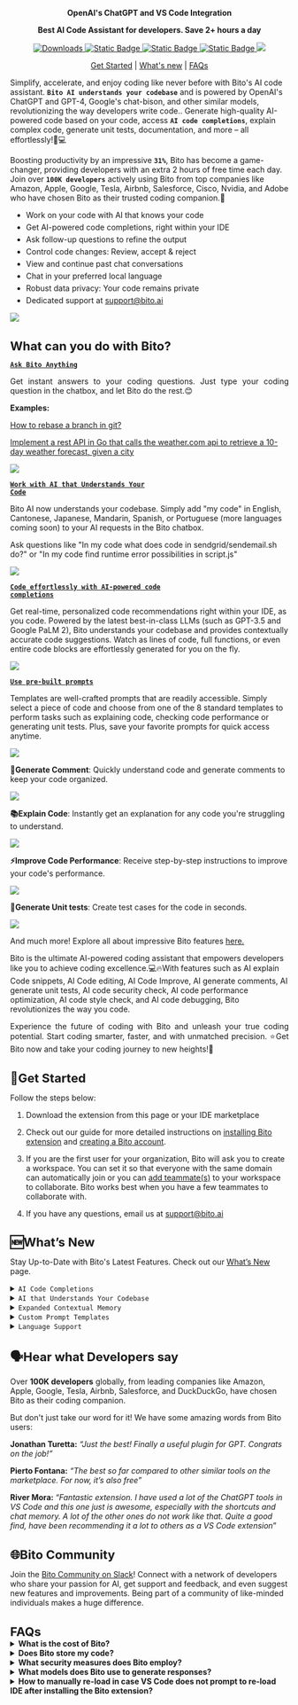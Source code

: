 <!DOCTYPE html>

<html>

<head>

<style>

h1   {text-align: left; font-size: 28px; margin-bottom: 0px}
h2   {text-align: left; font-size: 22px; margin-bottom: 0px}
h3   {text-align: left; font-size: 18px; margin-bottom: 0px}
li   {margin: 5px;}

.paragraph {
  text-align: left; 
  font-size: 14px;
}

.paragraphNormal {
  text-align: justify;
}

</style>
</head>

<body>






<p align="center">
    <b>OpenAI's ChatGPT and VS Code Integration</b> 
</p>

<p align="center">
    <b>Best AI Code Assistant for developers. Save 2+ hours a day </b>
</p>

<p align="center">
    <a href="https://marketplace.visualstudio.com/items?itemName=Bito.Bito" target="_blank" rel="noreferrer noopener nofollow">
    <img src="https://img.shields.io/badge/Downloads-600k-green?style=plastic", alt="Downloads">
</a>
    <a href="https://github.com/gitbito" target="_blank" rel="noreferrer noopener nofollow"><img alt="Static Badge" src="https://img.shields.io/badge/Github-560_Stars-white?style=plastic&logo=Github">
</a>
    <a href="https://bito.ai/" target="_blank" rel="noreferrer noopener nofollow"><img alt="Static Badge" src="https://img.shields.io/badge/Website-bito.ai-blue?style=plastic">
</a>
    <a href="https://www.youtube.com/@bitoai" target="_blank" rel="noreferrer noopener nofollow"><img alt="Static Badge" src="https://img.shields.io/badge/Youtube-Bito-red?style=plastic&logo=Youtube">
</a>
    <a href="https://twitter.com/bitohq">
   <img src="https://img.shields.io/badge/Follow-%40BitoHQ-lightblue?style=plastic&logo=Twitter" />
</a>
</p>

<p align="center">
    <a href="#get-started">Get Started</a> 
    |
    <a href="#whats-new">What's new</a> 
    |
    <a href="#faqs-section">FAQs</a>
</p>

<p class="paragraphNormal">

Simplify, accelerate, and enjoy coding like never before with Bito's AI code assistant. <code><b>Bito AI understands your codebase</b></code> and is powered by OpenAI's ChatGPT and GPT-4, Google's chat-bison, and other similar models, revolutionizing the way developers write code.. Generate high-quality AI-powered code based on your code, access <code><b>AI code completions</b></code>, explain complex code, generate unit tests, documentation, and more – all effortlessly!🤖💻

</p>


<p class="paragraphNormal">

Boosting productivity by an impressive <code>**31%**</code>, Bito has become a game-changer, providing developers with an extra 2 hours of free time each day. Join over <code>**100K developers**</code> actively using Bito from top companies like Amazon, Apple, Google, Tesla, Airbnb, Salesforce, Cisco, Nvidia, and Adobe who have chosen Bito as their trusted coding companion.👥
</p>
<ul>

<li>
Work on your code with AI that knows your code 
</li>

<li>
Get AI-powered code completions, right within your IDE 
</li>


<li>
Ask follow-up questions to refine the output
</li>

<li>
Control code changes: Review, accept & reject
</li>

<li>
View and continue past chat conversations
</li>

<li>
Chat in your preferred local language
</li>

<li>
Robust data privacy: Your code remains private
</li>

<li>
Dedicated support at <u>support@bito.ai</u>
</li>
</ul>
<a href="https://youtu.be/4Ze70DNzI7U" target="_blank">
   <img src="https://uiast.bito.ai/marketplace/Bito_Demo_GIF_v2_2.gif" />
</a>

<h2><b> What can you do with Bito?</b></h2>

<p>

<code><u>**Ask Bito Anything**</u></code>

</p>

<p class="paragraphNormal">
Get instant answers to your coding questions. Just type your coding question in the chatbox, and let Bito do the rest.😊
</p>
<p>

**Examples:**

</p>
<p>

[How to rebase a branch in git?](https://share.bito.co/static/share?aid=8c144098-91d9-439a-85ad-7f9c58fb6194)  

</p>
<p>

[Implement a rest API in Go that calls the weather.com api to retrieve a 10-day weather forecast, given a city](https://share.bito.co/static/share?aid=b18c796b-637a-4c56-bc3b-91e32efcfcea)  

</p>
<a href="https://youtu.be/VXaEHoyHkwk" target="_blank">
   <img src="https://uiast.bito.ai/website/Bito+Chat.gif" />
</a>

<p>

<code><u>**Work with AI that Understands Your Code**</u></code>

</p>

<p class="paragraphNormal">

Bito AI now understands your codebase. Simply add "my code" in English, Cantonese, Japanese, Mandarin, Spanish, or Portuguese (more languages coming soon) to your AI requests in the Bito chatbox.

</p>

<p class="paragraphNormal">

Ask questions like "In my code what does code in sendgrid/sendemail.sh do?" or "In my code find runtime error possibilities in script.js" 

</p>

<a href="https://youtu.be/g4lmbVM6qN0" target="_blank">
   <img src="https://uiast.bito.ai/marketplace/Bito_UnderstandingYourCodeDemo_GIF_2.gif" />
</a>

<p>

<code><u>**Code effortlessly with AI-powered code completions**</u></code>

</p>

<p class="paragraphNormal">

Get real-time, personalized code recommendations right within your IDE, as you code. Powered by the latest best-in-class LLMs (such as GPT-3.5 and Google PaLM 2), Bito understands your codebase and provides contextually accurate code suggestions. Watch as lines of code, full functions, or even entire code blocks are effortlessly generated for you on the fly. 

</p>

<a href="https://youtu.be/TaaxGAG34Aw?si=cA67i80ojemE1wn5" target="_blank">
   <img src="https://uiast.bito.ai/marketplace/Bito_UnderstandingYourCodeDemo_GIF_3.gif" />
</a>

</p>

<code><u>**Use pre-built prompts**</u></code>

</p>

<p class="paragraphNormal">

Templates are well-crafted prompts that are readily accessible. Simply select a piece of code and choose from one of the 8 standard templates to perform tasks such as explaining code, checking code performance or generating unit tests. Plus, save your favorite prompts for quick access anytime. 
</p>
<a href="https://youtu.be/Pu_XLwy5V5g" target="_blank">
   <img src="https://uiast.bito.ai/website/Bito+templates.gif" />
</a>
<p>

**💬Generate Comment**: Quickly understand code and generate comments to keep your code organized.

<a href="https://youtu.be/Pu_XLwy5V5g" target="_blank">
   <img src="https://uiast.bito.ai/website/Generate+Comment.gif" />
</a>
</p>
<p>

**📚Explain Code**: Instantly get an explanation for any code you're struggling to understand.

<a href="https://youtu.be/Pu_XLwy5V5g" target="_blank">
   <img src="https://uiast.bito.ai/website/Explain+Code.gif" />
</a>
</p>
<p>

**⚡Improve Code Performance**: Receive step-by-step instructions to improve your code's performance.

<a href="https://youtu.be/Pu_XLwy5V5g" target="_blank">
   <img src="https://uiast.bito.ai/website/Performance+Check.gif" />
</a>
</p>
<p>

**🧪Generate Unit tests**:  Create test cases for the code in seconds.

<a href="https://youtu.be/Pu_XLwy5V5g" target="_blank">
   <img src="https://uiast.bito.ai/website/Genereate+Unit+Tests.gif" />
</a>
</p>
<p class="paragraphNormal">

And much more! Explore all about impressive Bito features [here.](https://docs.bito.ai/#feature-guides)
</p>
<p class="paragraphNormal">

Bito is the ultimate AI-powered coding assistant that empowers developers like you to achieve coding excellence.💻🔥With features such as AI explain Code snippets, AI Code editing, AI Code Improve, AI generate comments, AI generate unit tests, AI code security check, AI code performance optimization, AI code style check, and AI code debugging, Bito revolutionizes the way you code.
</p>
<p class="paragraphNormal">
Experience the future of coding with Bito and unleash your true coding potential. Start coding smarter, faster, and with unmatched precision. ⭐Get Bito now and take your coding journey to new heights!🌟
</p>

<div id="get-started">

<h2><b>🚀Get Started</b></h2>
<p class="paragraphNormal">
Follow the steps below:
</p>
<ol>
<li>

Download the extension from this page or your IDE marketplace
</li>

<li>

Check out our guide for more detailed instructions on [installing Bito extension](https://docs.bito.ai/getting-started/installing-on-visual-studio-code) and [creating a Bito account](https://docs.bito.ai/getting-started/creating-a-bito-account). 
</li>
<li>

If you are the first user for your organization, Bito will ask you to create a workspace. You can set it so that everyone with the same domain can automatically join or you can [add teammate(s)](https://alpha.bito.ai/home/settings/advance-settings) to your workspace to collaborate. Bito works best when you have a few teammates to collaborate with. 
</li>

<li>

If you have any questions, email us at [support@bito.ai](mailto:support@bito.ai)
</li>

</ol>

</div>

<div id="whats-new">

<h2><b>🆕What’s New </b></h2>
<p class="paragraphNormal">

Stay Up-to-Date with Bito's Latest Features. Check out our [What’s New](https://docs.bito.ai/whats-new) page.
</p>
<details><summary>
<code>AI Code Completions</code>
</summary>
<p>

Powered by the latest best-in-class LLMs (such as GPT-3.5 and Google PALM2), Bito understands your codebase and now provides contextually accurate code suggestions right within your IDE. [Know more](https://docs.bito.ai/feature-guides/ai-code-completions)
</details>

<details><summary>
<code>AI that Understands Your Codebase</code>
</summary>
<p>

Get instant answers for complex codebase questions! [Know more](https://docs.bito.ai/feature-guides/ai-that-understands-your-codebase)
</details>

<details><summary>
<code>Expanded Contextual Memory</code>
</summary>
<p>

Bito now has a larger contextual memory and output capability, that can process up to 40,000 characters (around 18 single-spaced pages). This expanded memory encompasses the provided prompt, existing context from previous chats, and the generated output. 
Our latest version of Bito offers 3X longer conversation memory, ensuring contextually accurate responses. Chat like never before!
</details>

<details><summary>
<code>Custom Prompt Templates</code>
</summary>
<p>

Save your frequently used prompts for instant access anytime with [Custom Prompt Templates](https://docs.bito.ai/feature-guides/custom-prompt-templates)
</details>

<details><summary>
<code>Language Support</code>
</summary>
<p>

Bito now supports 20+ languages in IDEs, allowing you to converse in your preferred language. Know more about it [here](https://docs.bito.ai/account-and-settings/setting-ai-output-language)
</details>

</div>

<h2><b>🗣️Hear what Developers say</b></h2>

<p>

Over **100K developers** globally, from leading companies like Amazon, Apple, Google, Tesla, Airbnb, Salesforce, and DuckDuckGo, have chosen Bito as their coding companion. 
</p>
<p>

But don't just take our word for it! We have some amazing words from Bito users:
</p>
</details>

<p>

**Jonathan Turetta:** _“Just the best! Finally a useful plugin for GPT. Congrats on the job!”_

</p>
<p>

**Pierto Fontana:** _“The best so far compared to other similar tools on the marketplace. For now, it’s also free”_

</p>
<p>

**River Mora:** “_Fantastic extension. I have used a lot of the ChatGPT tools in VS Code and this one just is awesome, especially with the shortcuts and chat memory. A lot of the other ones do not work like that. Quite a good find, have been recommending it a lot to others as a VS Code extension_”

</p>

<h2><b>🌐Bito Community</b></h2>
<p>

Join the [Bito Community on Slack](https://app.slack.com/client/T03RHBZ0W6Q/D054YN65XCK)! Connect with a network of developers who share your passion for AI, get support and feedback, and even suggest new features and improvements. Being part of a community of like-minded individuals makes a huge difference.

</p>

<div id="faqs-section">

<h2><b>FAQs</b></h2>

<details>

<summary> 
<b>What is the cost of Bito?</b>

</summary>
<p>
Bito provides the following <a href="https://bito.ai/pricing/">pricing options</a> to suit your needs:
</p>
<p>
1. <b>Forever Free Plan</b>: This plan is entirely free to use. You get limited access (20 AI requests per day) to GPT-3.5 and similar models (such as Anthropic Claude Instant and some of Google’s new models like Chat-bison), also known as the Basic AI model. 
</p>
<p>
2. <b>10X Developer Plan</b>: Our 10X developer plan unlocks a world of possibilities, offering extensive access to the Advanced AI models such as GPT-4. It also includes access to Bito's advanced features along with expanded prompts and responses. 
</p>


</details>
<details><summary> 
<b>Does Bito store my code?</b>
</summary>
<p>Security and privacy were foremost on our minds when building Bito. Bito does not store any of your code, we only store metadata including file names and line numbers. All messages and metadata are encrypted in transit and encrypted at rest. Contact us at <a href="mailto:support@bito.ai">support@bito.ai</a> if you would like to provide your own keys for encryption or discuss other options.

</details>
<details><summary> 
<b>What security measures does Bito employ?</b>
</summary>
<p>Security and privacy were foremost on our minds when building Bito. We do not store or view any of your code ever. All messages and metadata are encrypted in transit and encrypted at rest. Contact us at <a href="mailto:support@bito.ai">support@bito.ai</a> if you would like to provide your own keys for encryption or discuss other options.

</details>
<details><summary> 
<b>What models does Bito use to generate responses?</b>
</summary>
<p>Users on the <a href="https://bito.ai/pricing/">10X developer plan</a> plan can initiate conversations with either Basic AI Models (e.g., GPT-3.5 Turbo, Claude Instant, etc.) or more Advanced AI Models (e.g., GPT-4, Claude 1.3, Claude 2, etc.). Users of the Forever Free plan have access to Basic AI Models, specifically GPT-3.5, Google's chat-bison and other similar models. <a href="https://docs.bito.ai/feature-guides/basic-advanced-ai-models"> Know more</a>. 
</p>
<p>
Note: Our internal testing has shown that the output quality for simple and short prompts is not very different between 3.5 and 4. The full benefit of GPT-4 is realized in complex, long prompts or when prompts are related to niche facts that models are likely to hallucinate. Bito has not seen "hallucination" as a major issue for the development-related use cases that it is targeting. 

</details>
<details>
<summary> 
<b>How to manually re-load in case VS Code does not prompt to re-load IDE after installing the Bito extension?</b>
</summary>

<p>Sometimes while installing/re-installing the same version of the Bito extension (*.vsix-1.x.x) which was already in use, VS Code may not prompt to re-load the VS Code editor. To manually solve for this do the following:
</p>
<p>
- Open the command palette ( Ctrl + Shift + P ) and execute the command: >Reload Window.
</p>
<p>
- OR Use command key Alt+F4 to close the window Or, Select Close Window from the File menu and re-open VS Code editor
</p>

</details>

</details>







</div>

</body>

</html>